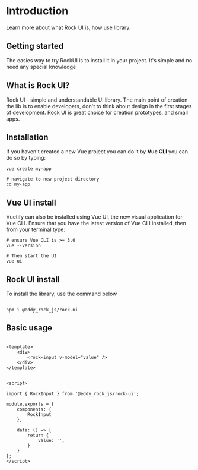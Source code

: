 # Introduction

Learn more about what Rock UI is, how use library. 

## Getting started

The easies way to try RockUI is to install it in your project.
It's simple and no need any special knowledge

## What is Rock UI?

Rock UI -  simple and understandable UI library.
The main point of creation the lib is to enable developers,
don't to think about design in the first stages of development.
Rock UI is great choice for creation prototypes, and small apps.


## Installation

If you haven't created a new Vue project you can do it by <b>Vue CLI</b> you can do so by typing:
````
vue create my-app

# navigate to new project directory
cd my-app
````

## Vue UI install

Vuetify can also be installed using Vue UI, the new visual application for Vue CLI. Ensure that you have the latest
version of Vue CLI installed, then from your terminal type:

````
# ensure Vue CLI is >= 3.0
vue --version

# Then start the UI
vue ui
````

## Rock UI install

To install the library, use the command below
````

npm i @eddy_rock_js/rock-ui

````

## Basic usage

````

<template>
    <div>
        <rock-input v-model="value" />
    </div>
</template>


<script>

import { RockInput } from '@eddy_rock_js/rock-ui';

module.exports = {
    components: {
        RockInput
    },

    data: () => {
        return {
            value: '',
        }
    }
};
</script>

````
